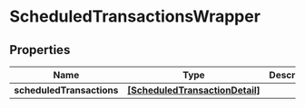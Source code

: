 # ScheduledTransactionsWrapper

## Properties
Name | Type | Description | Notes
------------ | ------------- | ------------- | -------------
**scheduledTransactions** | [**[ScheduledTransactionDetail]**](ScheduledTransactionDetail.md) |  | 



